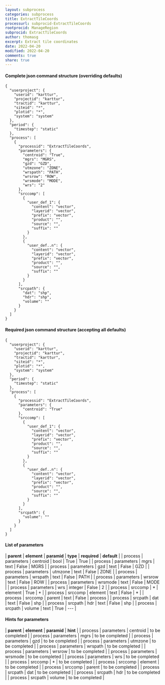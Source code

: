 ```yaml
---
layout: subprocess
categories: subprocess
title: ExtractTileCoords
processurl: subprocid-ExtractTileCoords
rootprocid: ManageRegion
subprocid: ExtractTileCoords
author: thomasg
excerpt: Extract tile coordinates
date: 2022-04-20
modified: 2022-04-20
comments: true
share: true
---
```


#### Complete json command structure (overriding defaults)
```
{
  "userproject": {
    "userid": "karttur",
    "projectid": "karttur",
    "tractid": "karttur",
    "siteid": "*",
    "plotid": "*",
    "system": "system"
  },
  "period": {
    "timestep": "static"
  },
  "process": [
    {
      "processid": "ExtractTileCoords",
      "parameters": {
        "centroid": "True",
        "mgrs": "MGRS",
        "gzd": "GZD",
        "utmzone": "ZONE",
        "wrspath": "PATH",
        "wrsrow": "ROW",
        "wrsmode": "MODE",
        "wrs": "2"
      },
      "srccomp": [
        {
          "user_def_1": {
            "content": "vector",
            "layerid": "vector",
            "prefix": "vector",
            "product": "",
            "source": "",
            "suffix": ""
          }
        },
        {
          "user_def..n": {
            "content": "vector",
            "layerid": "vector",
            "prefix": "vector",
            "product": "",
            "source": "",
            "suffix": ""
          }
        }
      ],
      "srcpath": {
        "dat": "shp",
        "hdr": "shp",
        "volume": ""
      }
    }
  ]
}
```
#### Required json command structure (accepting all defaults)
```
{
  "userproject": {
    "userid": "karttur",
    "projectid": "karttur",
    "tractid": "karttur",
    "siteid": "*",
    "plotid": "*",
    "system": "system"
  },
  "period": {
    "timestep": "static"
  },
  "process": [
    {
      "processid": "ExtractTileCoords",
      "parameters": {
        "centroid": "True"
      },
      "srccomp": [
        {
          "user_def_1": {
            "content": "vector",
            "layerid": "vector",
            "prefix": "vector",
            "product": "",
            "source": "",
            "suffix": ""
          }
        },
        {
          "user_def..n": {
            "content": "vector",
            "layerid": "vector",
            "prefix": "vector",
            "product": "",
            "source": "",
            "suffix": ""
          }
        }
      ],
      "srcpath": {
        "volume": ""
      }
    }
  ]
}
```
#### List of parameters

| **parent** | **element** | **paramid** | **type** | **required** | **default** |
| process | parameters | centroid | bool | True | True |
| process | parameters | mgrs | text | False | MGRS |
| process | parameters | gzd | text | False | GZD |
| process | parameters | utmzone | text | False | ZONE |
| process | parameters | wrspath | text | False | PATH |
| process | parameters | wrsrow | text | False | ROW |
| process | parameters | wrsmode | text | False | MODE |
| process | parameters | wrs | integer | False | 2 |
| process | srccomp | * | element | True | * |
| process | srccomp | element | text | False | * |
| process | srccomp | parent | text | False | process |
| process | srcpath | dat | text | False | shp |
| process | srcpath | hdr | text | False | shp |
| process | srcpath | volume | text | True | --- |

#### Hints for parameters

| **parent** | **element** | **paramid** | **hint** |
| process | parameters | centroid | to be completed |
| process | parameters | mgrs | to be completed |
| process | parameters | gzd | to be completed |
| process | parameters | utmzone | to be completed |
| process | parameters | wrspath | to be completed |
| process | parameters | wrsrow | to be completed |
| process | parameters | wrsmode | to be completed |
| process | parameters | wrs | to be completed |
| process | srccomp | * | to be completed |
| process | srccomp | element | to be completed |
| process | srccomp | parent | to be completed |
| process | srcpath | dat | to be completed |
| process | srcpath | hdr | to be completed |
| process | srcpath | volume | to be completed |
